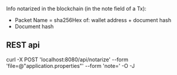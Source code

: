 Info notarized in the blockchain (in the note field of a Tx):

- Packet Name = sha256Hex of: wallet address + document hash
- Document hash



## REST api

curl -X POST 'localhost:8080/api/notarize' --form 'file=@"application.properties"' --form 'note=' -O -J


